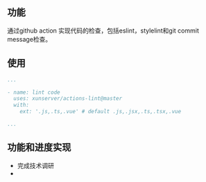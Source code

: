 ## 功能
通过github action 实现代码的检查，包括eslint，stylelint和git commit message检查。

## 使用
```yml
...

- name: lint code
  uses: xunserver/actions-lint@master
  with: 
    ext: '.js,.ts,.vue' # default .js,.jsx,.ts,.tsx,.vue

...
```

## 功能和进度实现
- 完成技术调研
- 